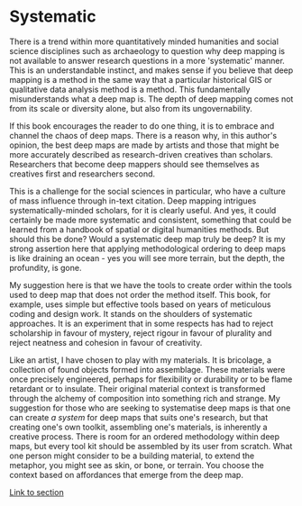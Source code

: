 # Systematic

There is a trend within more quantitatively minded humanities and social science disciplines such as archaeology to question why deep mapping is not available to answer research questions in a more 'systematic' manner. This is an understandable instinct, and makes sense if you believe that deep mapping is a method in the same way that a particular historical GIS or qualitative data analysis method is a method. This fundamentally misunderstands what a deep map is. The depth of deep mapping comes not from its scale or diversity alone, but also from its ungovernability. 

If this book encourages the reader to do one thing, it is to embrace and channel the chaos of deep maps. There is a reason why, in this author's opinion, the best deep maps are made by artists and those that might be more accurately described as research-driven creatives than scholars. Researchers that become deep mappers should see themselves as creatives first and researchers second. 

This is a challenge for the social sciences in particular, who have a culture of mass influence through in-text citation. Deep mapping intrigues systematically-minded scholars, for it is clearly useful. And yes, it could certainly be made more systematic and consistent, something that could be learned from a handbook of spatial or digital humanities methods. But should this be done? Would a systematic deep map truly be deep? It is my strong assertion here that applying methodological ordering to deep maps is like draining an ocean - yes you will see more terrain, but the depth, the profundity, is gone. 

My suggestion here is that we have the tools to create order within the tools used to deep map that does not order the method itself. This book, for example, uses simple but effective tools based on years of meticulous coding and design work. It stands on the shoulders of systematic approaches. It is an experiment that in some respects has had to reject scholarship in favour of mystery, reject rigour in favour of plurality and reject neatness and cohesion in favour of creativity. 

Like an artist, I have chosen to play with my materials. It is bricolage, a collection of found objects formed into assemblage. These materials were once precisely engineered, perhaps for flexibility or durability or to be flame retardant or to insulate. Their original material context is transformed through the alchemy of composition into something rich and strange. My suggestion for those who are seeking to systematise deep maps is that one can create *a system* for deep maps that suits one's research, but that creating one's own toolkit, assembling one's materials, is inherently a creative process. There is room for an ordered methodology within deep maps, but every tool kit should be assembled by its user from scratch. What one person might consider to be a building material, to extend the metaphor, you might see as skin, or bone, or terrain. You choose the context based on affordances that emerge from the deep map.

[Link to section](https://www.juncture-digital.org/deepmapsbluehumanities/Deep-Maps-Blue-Humanities/Systematic)